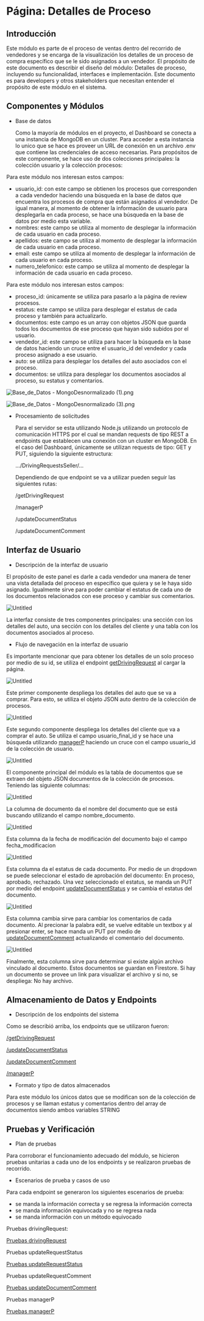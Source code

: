 # Página: Detalles de Proceso

## Introducción

Este módulo es parte de el proceso de ventas dentro del recorrido de vendedores y se encarga de la visualización los detalles de un proceso de compra específico que se le sido asignados a un vendedor. El propósito de este documento es describir el diseño del módulo: Detalles de proceso, incluyendo su funcionalidad, interfaces e implementación. Este documento es para developers y otros stakeholders que necesitan entender el propósito de este módulo en el sistema.

## **Componentes y Módulos**

- Base de datos
    
    Como la mayoría de módulos en el proyecto, el Dashboard se conecta a una instancia de MongoDB en un cluster. Para acceder a esta instancia lo unico que se hace es proveer un URL de conexión en un archivo .env que contiene las credenciales de acceso necesarias. Para propósitos de este componente, se hace uso de dos colecciones principales: la colección usuario y la colección procesos: 
    

Para este módulo nos interesan estos campos: 

- usuario_id: con este campo se obtienen los procesos que corresponden a cada vendedor haciendo una búsqueda en la base de datos que encuentra los procesos de compra que están asignados al vendedor. De igual manera, al momento de obtener la información de usuario para desplegarla en cada proceso, se hace una búsqueda en la base de datos por medio esta variable.
- nombres: este campo se utiliza al momento de desplegar la información de cada usuario en cada proceso.
- apellidos: este campo se utiliza al momento de desplegar la información de cada usuario en cada proceso.
- email: este campo se utiliza al momento de desplegar la información de cada usuario en cada proceso.
- numero_telefonico: este campo se utiliza al momento de desplegar la información de cada usuario en cada proceso.

Para este módulo nos interesan estos campos:

- proceso_id: únicamente se utiliza para pasarlo a la página de review procesos.
- estatus: este campo se utiliza para desplegar el estatus de cada proceso y también para actualizarlo.
- documentos: este campo es un array con objetos JSON que guarda todos los documentos de ese proceso que hayan sido subidos por el usuario.
- vendedor_id: este campo se utiliza para hacer la búsqueda en la base de datos haciendo un cruce entre el usuario_id del vendedor y cada proceso asignado a ese usuario.
- auto: se utiliza para desplegar los detalles del auto asociados con el proceso.
- documentos: se utiliza para desplegar los documentos asociados al proceso, su estatus y comentarios.

![Base_de_Datos - MongoDesnormalizado (1).png](Dashboard%20Compras%20Vendedor%202e08b1d5cfc2455b98882ef5d97d47ae/Base_de_Datos_-_MongoDesnormalizado_(1).png)

![Base_de_Datos - MongoDesnormalizado (3).png](Dashboard%20Compras%20Vendedor%202e08b1d5cfc2455b98882ef5d97d47ae/Base_de_Datos_-_MongoDesnormalizado_(3).png)

- Procesamiento de solicitudes
    
    Para el servidor se esta utilizando Node.js utilizando un protocolo de comunicación HTTPS por el cual se mandan requests de tipo REST a endpoints que establecen una conexión con un cluster en MongoDB.  En el caso del Dashboard, únicamente se utilizan requests de tipo: GET y PUT, siguiendo la siguiente estructura:
    
    …/DrivingRequestsSeller/…
    
    Dependiendo de que endpoint se va a utilizar pueden seguir las siguientes rutas:
    
    /getDrivingRequest
    
    /managerP
    
    /updateDocumentStatus
    
    /updateDocumentComment
    

## **Interfaz de Usuario**

- Descripción de la interfaz de usuario

El propósito de este panel es darle a cada vendedor una manera de tener una vista detallada del proceso en específico que quiera y se le haya sido asignado. Igualmente sirve para poder cambiar el estatus de cada uno de los documentos relacionados con ese proceso y cambiar sus comentarios.

![Untitled](Pagina%20Detalles%20de%20Proceso%2000ebfb0620b6428da7d9d9d8c4a0050a/Untitled.png)

La interfaz consiste de tres componentes principales: una sección con los detalles del auto, una sección con los detalles del cliente y una tabla con los documentos asociados al proceso.

- Flujo de navegación en la interfaz de usuario

Es importante mencionar que para obtener los detalles de un solo proceso por medio de su id, se  utiliza el endpoint [getDrivingRequest](APIs%2001b022e1b6b2453faf9e457af4dd7c7c/DrivingRequests%204ee99f17120945c9b62bd3885dfc8e48/getDrivingRequest%2055079219983440ac89348866a3176bca.md) al cargar la página.

![Untitled](Pagina%20Detalles%20de%20Proceso%2000ebfb0620b6428da7d9d9d8c4a0050a/Untitled%201.png)

Este primer componente despliega los detalles del auto que se va a comprar. Para esto, se utiliza el objeto JSON auto dentro de la colección de procesos.

![Untitled](Pagina%20Detalles%20de%20Proceso%2000ebfb0620b6428da7d9d9d8c4a0050a/Untitled%202.png)

Este segundo componente despliega los detalles del cliente que va a comprar el auto. Se utiliza el campo usuario_final_id y se hace una búsqueda utilizando [managerP](APIs%2001b022e1b6b2453faf9e457af4dd7c7c/managerP%2058345df2ce5740b59c7ba536290f04bf.md) haciendo un cruce con el campo usuario_id de la colección de usuario.

![Untitled](Pagina%20Detalles%20de%20Proceso%2000ebfb0620b6428da7d9d9d8c4a0050a/Untitled%203.png)

El componente principal del módulo es la tabla de documentos que se extraen del objeto JSON documentos de la colección de procesos. Teniendo las siguiente columnas:

![Untitled](Pagina%20Detalles%20de%20Proceso%2000ebfb0620b6428da7d9d9d8c4a0050a/Untitled%204.png)

La columna de documento da el nombre del documento que se está buscando utilizando el campo nombre_documento.

![Untitled](Pagina%20Detalles%20de%20Proceso%2000ebfb0620b6428da7d9d9d8c4a0050a/Untitled%205.png)

Esta columna da la fecha de modificación del documento bajo el campo fecha_modificacion

![Untitled](Pagina%20Detalles%20de%20Proceso%2000ebfb0620b6428da7d9d9d8c4a0050a/Untitled%206.png)

Esta columna da el estatus de cada documento. Por medio de un dropdown se puede seleccionar el estado de aprobación del documento: En proceso, aprobado, rechazado. Una vez seleccionado el estatus, se manda un PUT por medio del endpoint [updateDocumentStatus](APIs%2001b022e1b6b2453faf9e457af4dd7c7c/DrivingRequests%204ee99f17120945c9b62bd3885dfc8e48/updateDocumentStatus%20f1da9db5f5434e9786075ea70369a428.md) y se cambia el estatus del documento.

![Untitled](Pagina%20Detalles%20de%20Proceso%2000ebfb0620b6428da7d9d9d8c4a0050a/Untitled%207.png)

Esta columna cambia sirve para cambiar los comentarios de cada documento. Al precionar la palabra edit, se vuelve editable un textbox y al presionar enter, se hace manda un PUT por medio de [updateDocumentComment](APIs%2001b022e1b6b2453faf9e457af4dd7c7c/DrivingRequests%204ee99f17120945c9b62bd3885dfc8e48/updateDocumentComment%202e7227056be64006a0e49cbd0d7b7625.md) actualizando el comentario del documento.

![Untitled](Pagina%20Detalles%20de%20Proceso%2000ebfb0620b6428da7d9d9d8c4a0050a/Untitled%208.png)

Finalmente, esta columna sirve para determinar si existe algún archivo vinculado al documento. Estos documentos se guardan en Firestore. Si hay un documento se provee un link para visualizar el archivo y si no, se despliega: No hay archivo.

## **Almacenamiento de Datos y Endpoints**

- Descripción de los endpoints del sistema

Como se describió arriba, los endpoints que se utilizaron fueron:

[/getDrivingRequest](APIs%2001b022e1b6b2453faf9e457af4dd7c7c/DrivingRequests%204ee99f17120945c9b62bd3885dfc8e48/getDrivingRequest%2055079219983440ac89348866a3176bca.md) 

[/updateDocumentStatus](APIs%2001b022e1b6b2453faf9e457af4dd7c7c/DrivingRequests%204ee99f17120945c9b62bd3885dfc8e48/updateDocumentStatus%20f1da9db5f5434e9786075ea70369a428.md) 

[/updateDocumentComment](APIs%2001b022e1b6b2453faf9e457af4dd7c7c/DrivingRequests%204ee99f17120945c9b62bd3885dfc8e48/updateDocumentComment%202e7227056be64006a0e49cbd0d7b7625.md) 

[/managerP](APIs%2001b022e1b6b2453faf9e457af4dd7c7c/managerP%2058345df2ce5740b59c7ba536290f04bf.md) 

- Formato y tipo de datos almacenados

Para este módulo los únicos datos que se modifican son de la colección de procesos y se llaman estatus y comentarios dentro del array de documentos siendo ambos variables STRING

## **Pruebas y Verificación**

- Plan de pruebas

Para corroborar el funcionamiento adecuado del módulo, se hicieron pruebas unitarias a cada uno de los endpoints y se realizaron pruebas de recorrido. 

- Escenarios de prueba y casos de uso

Para cada endpoint se generaron los siguientes escenarios de prueba:

- se manda la información correcta y se regresa la información correcta
- se manda información equivocada y no se regresa nada
- se manda información con un método equivocado

Pruebas drivingRequest:

[Pruebas drivingRequest](APIs%2001b022e1b6b2453faf9e457af4dd7c7c/DrivingRequests%204ee99f17120945c9b62bd3885dfc8e48/drivingRequest%2096a39d695bce4785949e666a31151782/Pruebas%20drivingRequest%20be49ff1c0ffb4bdcbdd972e9464afc56.md) 

Pruebas updateRequestStatus

[Pruebas updateRequestStatus](APIs%2001b022e1b6b2453faf9e457af4dd7c7c/DrivingRequests%204ee99f17120945c9b62bd3885dfc8e48/updateRequestStatus%20fbf4c3bd0b724b93a826e1945301110e/Pruebas%20updateRequestStatus%20e0b9efe91f064554bdf5e4ea7154b728.md) 

Pruebas updateRequestComment

[Pruebas updateDocumentComment](APIs%2001b022e1b6b2453faf9e457af4dd7c7c/DrivingRequests%204ee99f17120945c9b62bd3885dfc8e48/updateDocumentComment%202e7227056be64006a0e49cbd0d7b7625/Pruebas%20updateDocumentComment%20d09022ea32564647a51dcd740ef32662.md) 

Pruebas managerP

[Pruebas managerP](APIs%2001b022e1b6b2453faf9e457af4dd7c7c/managerP%2058345df2ce5740b59c7ba536290f04bf/Pruebas%20managerP%20cb82174e051843b6b688a511e7473574.md)